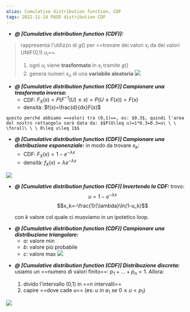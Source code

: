 ```yaml
---
alias: Cumulative distribution function, CDF
tags: 2022-11-14 PASD distribution CDF
---
```


- ***@ [Cumulative distribution function (CDF)]:***
> rappresenta l'utilizzo di $g()$ per ==trovare dei valori $x_i$ da dei valori UNIF(0,1) $u_i$==.
> 1. ogni $u_i$ viene **trasformato** in $x_i$ tramite $g()$
> 2. genera numeri $x_n$ di una **variabile aleatoria**
> ![](Uni/PASD/img/gennum2.jpeg)

<!--ID: 1670236970792-->


- ***@ [Cumulative distribution function (CDF)] Campionare una trasformata inversa:***
	- CDF: $F_X(x)=P(F^{-1}(U)\leq x)=P(U\leq F(x))=F(x)$
	- densità: $f(x)=\frac{d}{dx}F(x)$

<!--ID: 1670570888287-->


	questo perché abbiamo ==valori tra (0,1)==, es: $0.3$, quindi l'area del nostro rettangolo sarà data da: $$P(U\leq u)=1*0.3=0.3=u\ \ \ \forall\ \ \ 0\leq u\leq 1$$

<!--ID: 1670236970796-->



- ***@ [Cumulative distribution function (CDF)] Campionare una distribuzione esponenziale:***
	in modo da trovare $x_k$:
	- CDF: $F_X(x)=1-e^{-\lambda x}$
	- densità: $f_X(x)=\lambda e^{-\lambda x}$

![](Uni/PASD/img/disesp.jpeg)

<!--ID: 1670236970801-->



- ***@ [Cumulative distribution function (CDF)] Invertendo la CDF:***
	trovo:
	$$u=1-e^{-\lambda x}$$
	$$x_k=-\frac{1}{\lambda}\ln(1-u_k)$$

	con $k$ valore col quale ci muoviamo in un ipotetico loop.

<!--ID: 1670236970805-->



- ***@ [Cumulative distribution function (CDF)] Campionare una distribuzione triangolare:***
	- $a$: valore min
	- $b$: valore più probabile
	- $c$: valore max
![](Uni/PASD/img/disret.jpeg)

<!--ID: 1670236970810-->



- ***@ [Cumulative distribution function (CDF)] Distribuzione discreta:***
	usiamo un ==numero di valori finito==: $p_1+...+p_n=1$.
	Allora: 

	1. divido l'intervallo (0,1) in ==$n$ intervalli==
	2. capire ==dove cade $u$== (es: $u$ in $a_1$ se $0\leq u<p_1$)

![](Uni/PASD/img/disdisc.jpeg)

<!--ID: 1670236970814-->

